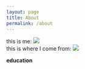 ```yaml
---
layout: page
title: About
permalink: /about
---
```

this is me:
<img src="{{ site.baseurl }}/assets/img/me_el_chalten.jpeg" /><br>
this is where I come from:
<img src="{{ site.baseurl }}/assets/img/gallinara.jpeg" /><br>

<strong>education</strong>
